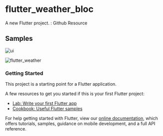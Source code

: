 # flutter_weather_bloc

A new Flutter project. : Github Resource

## Samples

![ui](https://user-images.githubusercontent.com/69667369/95907632-76500a80-0db9-11eb-8b88-c7b47135d713.png)


![flutter_weather](https://user-images.githubusercontent.com/69667369/96008113-d946ad80-0e5c-11eb-816f-3956fb0dbdee.gif)




### Getting Started

This project is a starting point for a Flutter application.

A few resources to get you started if this is your first Flutter project:

- [Lab: Write your first Flutter app](https://flutter.dev/docs/get-started/codelab)
- [Cookbook: Useful Flutter samples](https://flutter.dev/docs/cookbook)

For help getting started with Flutter, view our
[online documentation](https://flutter.dev/docs), which offers tutorials,
samples, guidance on mobile development, and a full API reference.
